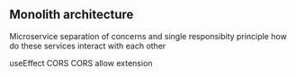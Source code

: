 ## Monolith architecture

Microservice 
separation of concerns and single responsibity principle
how do these services interact with each other


useEffect
CORS
CORS allow extension